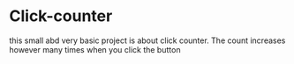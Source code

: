 # Click-counter

this small abd very basic project is about click counter. The count increases however many times when you click the button
